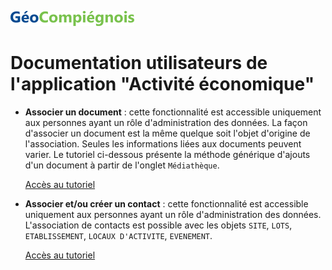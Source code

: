 ![picto](https://github.com/sigagglocompiegne/orga_gest_igeo/blob/master/doc/img/geocompiegnois_2020_reduit_v2.png)

# Documentation utilisateurs de l'application "Activité économique" #

 * **Associer un document** : cette fonctionnalité est accessible uniquement aux personnes ayant un rôle d'administration des données. La façon d'associer un document est la même quelque soit l'objet d'origine de l'association. Seules les informations liées aux documents peuvent varier. Le tutoriel ci-dessous présente la méthode générique d'ajouts d'un document à partir de l'onglet `Médiathèque`.
 
    [Accès au tutoriel](https://geo.compiegnois.fr/portail/index.php/2020/06/09/comment-gerer-les-documents-lies/)
    
 * **Associer et/ou créer un contact** : cette fonctionnalité est accessible uniquement aux personnes ayant un rôle d'administration des données. L'association de contacts est possible avec les objets `SITE`, `LOTS`, `ETABLISSEMENT`, `LOCAUX D'ACTIVITE`, `EVENEMENT`.
  
    [Accès au tutoriel](https://geo.compiegnois.fr/portail/index.php/2020/06/09/comment-gerer-les-documents-lies/)





